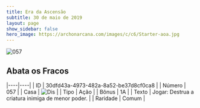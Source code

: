 ```yaml
---
title: Era da Ascensão
subtitle: 30 de maio de 2019
layout: page
show_sidebar: false
hero_image: https://archonarcana.com/images/c/c6/Starter-aoa.jpg
---
```


![057](https://cdn.keyforgegame.com/media/card_front/pt/435_057_4XHGX3CG2G76_pt.png)

## Abata os Fracos

|----|----|
| ID | 30dfd43a-4973-482a-8a52-be37d8cf0ca8 |
| Número | 057 |
| Casa | ![Dis](https://archonarcana.com/images/thumb/e/e8/Dis.png/22px-Dis.png "Dis") |
| Tipo | Ação |
| Bônus | 1A |
| Texto | Jogar: Destrua a criatura inimiga de menor poder. |
| Raridade | Comum |
